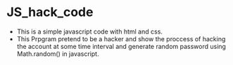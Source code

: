 # JS_hack_code
- This is a simple javascript code with html and css.
- This Prpgram pretend to be a hacker and show the proccess of hacking the account at some time interval and generate random password using Math.random() in javascript.
  
